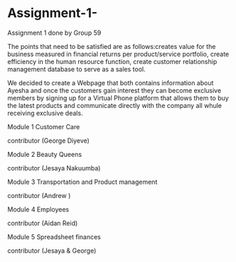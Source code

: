 # Assignment-1-
Assignment 1 done by Group 59

The points that need to be satisfied are as follows:creates value for the business measured in financial returns per product/service portfolio, 
create efficiency in the human resource function, create customer relationship management database to serve as a sales tool.

We decided to create a Webpage that both contains information about Ayesha and once the customers gain interest they can become exclusive members by signing up for a
Virtual Phone platform that allows them to buy the latest products and communicate directly with the company all whule receiving exclusive deals.

Module 1 
Customer Care 

contributor (George Diyeve)


Module 2 
Beauty Queens 


contributor (Jesaya Nakuumba)

Module 3 
Transportation and Product management

contributor (Andrew )

Module 4 
Employees 

contributor (Aidan Reid)

Module 5 
Spreadsheet finances

contributor (Jesaya & George)
